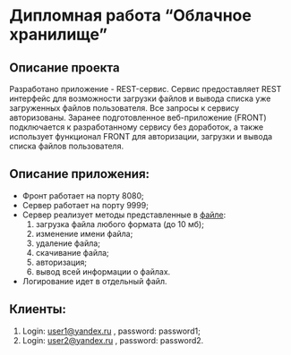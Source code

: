 #  Дипломная работа “Облачное хранилище”

## Описание проекта
Разработано приложение - REST-сервис. Сервис предоставляет REST интерфейс для возможности загрузки файлов и вывода списка уже загруженных файлов пользователя. Все запросы к сервису авторизованы. Заранее подготовленное веб-приложение (FRONT) подключается к разработанному сервису без доработок, а также использует функционал FRONT для авторизации, загрузки и вывода списка файлов пользователя.

## Описание приложения:
 * Фронт работает на порту 8080;
 * Сервер работает на порту 9999;
 * Сервер реализует методы представленные в [файле](https://github.com/cat0cat/diploma_cloudservice/blob/main/CloudServiceSpecification.yaml):
    1. загрузка файла любого формата (до 10 мб);
    2. изменение имени файла;
    3. удаление файла;
    4. скачивание файла;
    5. авторизация;
    6. вывод всей информации о файлах.
 * Логирование идет в отдельный файл.
## Клиенты:
1. Login: user1@yandex.ru , password: password1;
2. Login: user2@yandex.ru , password: password2.
